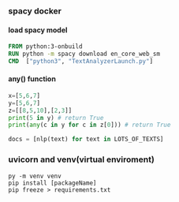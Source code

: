 ### spacy docker 
#### load spacy model
```dockerfile
FROM python:3-onbuild
RUN python -m spacy download en_core_web_sm
CMD  ["python3", "TextAnalyzerLaunch.py"]
```
#### any() function
```py
x=[5,6,7]
y=[5,6,7]
z=[[8,5,10],[2,3]]
print(5 in y) # return True 
print(any(c in y for c in z[0])) # return True 
```
```py
docs = [nlp(text) for text in LOTS_OF_TEXTS]
```
### uvicorn and venv(virtual enviroment)
```shell
py -m venv venv
pip install [packageName]
pip freeze > requirements.txt
```
